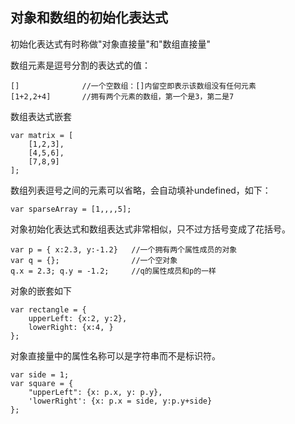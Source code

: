 ## 对象和数组的初始化表达式

初始化表达式有时称做"对象直接量"和"数组直接量"



数组元素是逗号分割的表达式的值：

```
[]              //一个空数组：[]内留空即表示该数组没有任何元素
[1+2,2+4]       //拥有两个元素的数组，第一个是3，第二是7
```

数组表达式嵌套

```
var matrix = [
    [1,2,3],
    [4,5,6],
    [7,8,9]
];
```

数组列表逗号之间的元素可以省略，会自动填补undefined，如下：

```
var sparseArray = [1,,,,5];
```

 

对象初始化表达式和数组表达式非常相似，只不过方括号变成了花括号。

````
var p = { x:2.3, y:-1.2}   //一个拥有两个属性成员的对象
var q = {};                //一个空对象
q.x = 2.3; q.y = -1.2;     //q的属性成员和p的一样
````



对象的嵌套如下

```
var rectangle = {
    upperLeft: {x:2, y:2},
    lowerRight: {x:4, }
};
```



对象直接量中的属性名称可以是字符串而不是标识符。

```
var side = 1;
var square = {
    "upperLeft": {x: p.x, y: p.y},
    'lowerRight': {x: p.x = side, y:p.y+side}
};
```

